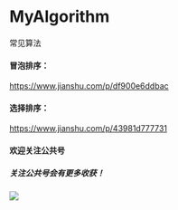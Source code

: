 # MyAlgorithm
常见算法
#### 冒泡排序：
https://www.jianshu.com/p/df900e6ddbac
#### 选择排序：
https://www.jianshu.com/p/43981d777731
#### 欢迎关注公共号
##### 关注公共号会有更多收获！
![](https://upload-images.jianshu.io/upload_images/3258163-82da30438838140c.png?imageMogr2/auto-orient/strip%7CimageView2/2/w/1240)

